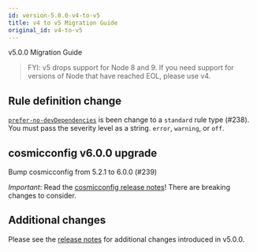 ```yaml
---
id: version-5.0.0-v4-to-v5
title: v4 to v5 Migration Guide
original_id: v4-to-v5
---
```


v5.0.0 Migration Guide

> FYI: v5 drops support for Node 8 and 9. If you need support for versions of Node that have reached EOL, please use v4.

## Rule definition change

[`prefer-no-devDependencies`](https://npmpackagejsonlint.org/docs/en/rules/dependencies/prefer-no-devDependencies) is been change to a `standard` rule type (#238). You must pass the severity level as a string. `error`, `warning`, or `off`.

## cosmicconfig v6.0.0 upgrade

Bump cosmicconfig from 5.2.1 to 6.0.0 (#239)

*Important*: Read the [cosmicconfig release notes](https://github.com/davidtheclark/cosmiconfig/blob/master/CHANGELOG.md#600)! There are breaking changes to consider.

## Additional changes

Please see the [release notes](https://github.com/tclindner/npm-package-json-lint/releases/tag/v5.0.0) for additional changes introduced in v5.0.0.
